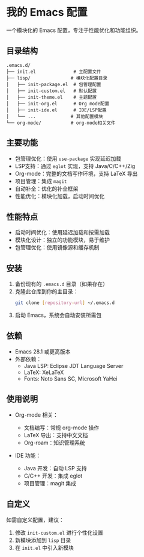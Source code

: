 # 我的 Emacs 配置
一个模块化的 Emacs 配置，专注于性能优化和功能组织。

## 目录结构

```
.emacs.d/
├── init.el              # 主配置文件
├── lisp/               # 模块化配置目录
│   ├── init-package.el  # 包管理配置
│   ├── init-custom.el   # 默认配置
│   ├── init-theme.el    # 主题配置
│   ├── init-org.el      # Org mode配置
│   ├── init-ide.el      # IDE/LSP配置
│   └── ...             # 其他配置模块
└── org-mode/           # org-mode相关文件
```

## 主要功能

- 包管理优化：使用 `use-package` 实现延迟加载
- LSP支持：通过 `eglot` 实现，支持 Java/C/C++/Zig
- Org-mode：完整的文档写作环境，支持 LaTeX 导出
- 项目管理：集成 `magit`
- 自动补全：优化的补全框架
- 性能优化：模块化加载，启动时间优化

## 性能特点

- 启动时间优化：使用延迟加载和按需加载
- 模块化设计：独立的功能模块，易于维护
- 包管理优化：使用镜像源和缓存机制

## 安装

1. 备份现有的 `.emacs.d` 目录（如果存在）
2. 克隆此仓库到你的主目录：
   ```bash
   git clone [repository-url] ~/.emacs.d
   ```
3. 启动 Emacs，系统会自动安装所需包

## 依赖

- Emacs 28.1 或更高版本
- 外部依赖：
  - Java LSP: Eclipse JDT Language Server
  - LaTeX: XeLaTeX
  - Fonts: Noto Sans SC, Microsoft YaHei

## 使用说明

- Org-mode 相关：
  - 文档编写：常规 org-mode 操作
  - LaTeX 导出：支持中文文档
  - Org-roam：知识管理系统

- IDE 功能：
  - Java 开发：自动 LSP 支持
  - C/C++ 开发：集成 eglot
  - 项目管理：magit 集成

## 自定义

如需自定义配置，建议：
1. 修改 `init-custom.el` 进行个性化设置
2. 新模块添加到 `lisp` 目录
3. 在 `init.el` 中引入新模块

